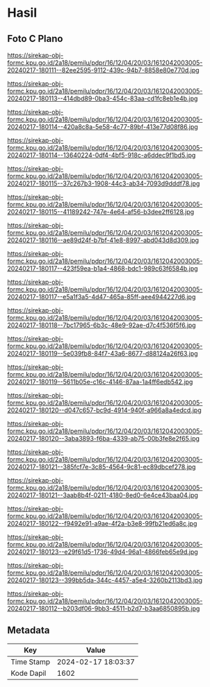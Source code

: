 # Hasil

## Foto C Plano

https://sirekap-obj-formc.kpu.go.id/2a18/pemilu/pdpr/16/12/04/20/03/1612042003005-20240217-180111--82ee2595-9112-439c-94b7-8858e80e770d.jpg

https://sirekap-obj-formc.kpu.go.id/2a18/pemilu/pdpr/16/12/04/20/03/1612042003005-20240217-180113--414dbd89-0ba3-454c-83aa-cd1fc8eb1e4b.jpg

https://sirekap-obj-formc.kpu.go.id/2a18/pemilu/pdpr/16/12/04/20/03/1612042003005-20240217-180114--420a8c8a-5e58-4c77-89bf-413e77d08f86.jpg

https://sirekap-obj-formc.kpu.go.id/2a18/pemilu/pdpr/16/12/04/20/03/1612042003005-20240217-180114--13640224-0df4-4bf5-918c-a6ddec9f1bd5.jpg

https://sirekap-obj-formc.kpu.go.id/2a18/pemilu/pdpr/16/12/04/20/03/1612042003005-20240217-180115--37c267b3-1908-44c3-ab34-7093d9dddf78.jpg

https://sirekap-obj-formc.kpu.go.id/2a18/pemilu/pdpr/16/12/04/20/03/1612042003005-20240217-180115--41189242-747e-4e64-af56-b3dee2ff6128.jpg

https://sirekap-obj-formc.kpu.go.id/2a18/pemilu/pdpr/16/12/04/20/03/1612042003005-20240217-180116--ae89d24f-b7bf-41e8-8997-abd043d8d309.jpg

https://sirekap-obj-formc.kpu.go.id/2a18/pemilu/pdpr/16/12/04/20/03/1612042003005-20240217-180117--423f59ea-b1a4-4868-bdc1-989c63f6584b.jpg

https://sirekap-obj-formc.kpu.go.id/2a18/pemilu/pdpr/16/12/04/20/03/1612042003005-20240217-180117--e5a1f3a5-4d47-465a-85ff-aee4944227d6.jpg

https://sirekap-obj-formc.kpu.go.id/2a18/pemilu/pdpr/16/12/04/20/03/1612042003005-20240217-180118--7bc17965-6b3c-48e9-92ae-d7c4f536f5f6.jpg

https://sirekap-obj-formc.kpu.go.id/2a18/pemilu/pdpr/16/12/04/20/03/1612042003005-20240217-180119--5e039fb8-84f7-43a6-8677-d88124a26f63.jpg

https://sirekap-obj-formc.kpu.go.id/2a18/pemilu/pdpr/16/12/04/20/03/1612042003005-20240217-180119--5611b05e-c16c-4146-87aa-1a4ff6edb542.jpg

https://sirekap-obj-formc.kpu.go.id/2a18/pemilu/pdpr/16/12/04/20/03/1612042003005-20240217-180120--d047c657-bc9d-4914-940f-a966a8a4edcd.jpg

https://sirekap-obj-formc.kpu.go.id/2a18/pemilu/pdpr/16/12/04/20/03/1612042003005-20240217-180120--3aba3893-f6ba-4339-ab75-00b3fe8e2f65.jpg

https://sirekap-obj-formc.kpu.go.id/2a18/pemilu/pdpr/16/12/04/20/03/1612042003005-20240217-180121--385fcf7e-3c85-4564-9c81-ec89dbcef278.jpg

https://sirekap-obj-formc.kpu.go.id/2a18/pemilu/pdpr/16/12/04/20/03/1612042003005-20240217-180121--3aab8b4f-0211-4180-8ed0-6e4ce43baa04.jpg

https://sirekap-obj-formc.kpu.go.id/2a18/pemilu/pdpr/16/12/04/20/03/1612042003005-20240217-180122--f9492e91-a9ae-4f2a-b3e8-99fb21ed6a8c.jpg

https://sirekap-obj-formc.kpu.go.id/2a18/pemilu/pdpr/16/12/04/20/03/1612042003005-20240217-180123--e29f61d5-1736-49d4-96a1-4866feb65e9d.jpg

https://sirekap-obj-formc.kpu.go.id/2a18/pemilu/pdpr/16/12/04/20/03/1612042003005-20240217-180123--399bb5da-344c-4457-a5e4-3260b2113bd3.jpg

https://sirekap-obj-formc.kpu.go.id/2a18/pemilu/pdpr/16/12/04/20/03/1612042003005-20240217-180112--b203df06-9bb3-4511-b2d7-b3aa6850895b.jpg


## Metadata

| Key        | Value               |
| ---------- | ------------------- |
| Time Stamp | 2024-02-17 18:03:37 |
| Kode Dapil | 1602                |



